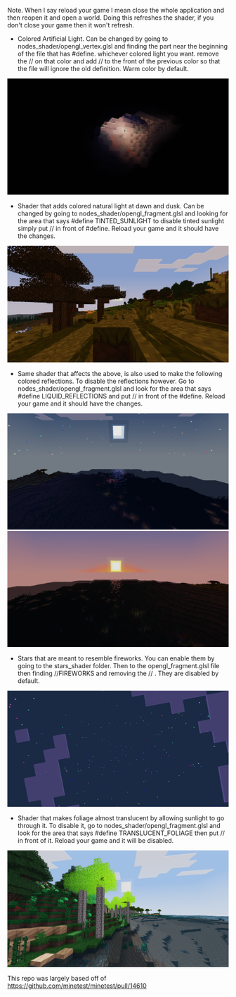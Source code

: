 Note. When I say reload your game I mean close the whole application and then reopen it and open a world. Doing this refreshes the shader, if you don't close your game then it won't refresh.

- Colored Artificial Light. Can be changed by going to nodes_shader/opengl_vertex.glsl and finding the part near the beginning of the file that has #define. whichever colored light you want. remove the // on that color and add // to the front of the previous color so that the file will ignore the old definition. Warm color by default.

<img src="https://raw.githubusercontent.com/DragonWrangler1/minetest-5.8.0-shaderpack/main/Colored_Artificial_Light.png" />

 - Shader that adds colored natural light at dawn and dusk. Can be changed by going to nodes_shader/opengl_fragment.glsl and looking for the area that says #define TINTED_SUNLIGHT to disable tinted sunlight simply put // in front of #define. Reload your game and it should have the changes.
<img src="https://raw.githubusercontent.com/DragonWrangler1/minetest-5.8.0-shaderpack/main/Colored_Lighting_At_Sunrise.png" />

 - Same shader that affects the above, is also used to make the following colored reflections. To disable the reflections however. Go to nodes_shader/opengl_fragment.glsl and look for the area that says #define LIQUID_REFLECTIONS and put // in front of the #define. Reload your game and it should have the changes.
<img src="https://raw.githubusercontent.com/DragonWrangler1/minetest-5.8.0-shaderpack/main/Colored_Moon_Reflection.png" />
<img src="https://raw.githubusercontent.com/DragonWrangler1/minetest-5.8.0-shaderpack/main/Colored_Sun_Reflection.png" />

- Stars that are meant to resemble fireworks. You can enable them by going to the stars_shader folder. Then to the opengl_fragment.glsl file then finding //FIREWORKS and removing the // . They are disabled by default.
<img src="https://raw.githubusercontent.com/DragonWrangler1/minetest-5.8.0-shaderpack/main/Firework_Stars.png" />

- Shader that makes foliage almost translucent by allowing sunlight to go through it. To disable it, go to nodes_shader/opengl_fragment.glsl and look for the area that says #define TRANSLUCENT_FOLIAGE then put // in front of it. Reload your game and it will be disabled.
<img src="https://raw.githubusercontent.com/DragonWrangler1/minetest-5.8.0-shaderpack/main/TRANSLUCENT_FOLIAGE.png" />

This repo was largely based off of https://github.com/minetest/minetest/pull/14610
